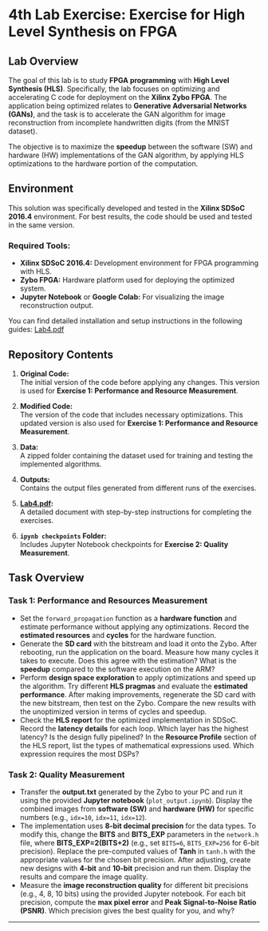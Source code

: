 # 4th Lab Exercise: Exercise for High Level Synthesis on FPGA

## Lab Overview

The goal of this lab is to study **FPGA programming** with **High Level Synthesis (HLS)**. Specifically, the lab focuses on optimizing and accelerating C code for deployment on the **Xilinx Zybo FPGA**. The application being optimized relates to **Generative Adversarial Networks (GANs)**, and the task is to accelerate the GAN algorithm for image reconstruction from incomplete handwritten digits (from the MNIST dataset). 

The objective is to maximize the **speedup** between the software (SW) and hardware (HW) implementations of the GAN algorithm, by applying HLS optimizations to the hardware portion of the computation.

## Environment

This solution was specifically developed and tested in the **Xilinx SDSoC 2016.4** environment. For best results, the code should be used and tested in the same version.

### Required Tools:
- **Xilinx SDSoC 2016.4:** Development environment for FPGA programming with HLS.
- **Zybo FPGA:** Hardware platform used for deploying the optimized system.
- **Jupyter Notebook** or **Google Colab:** For visualizing the image reconstruction output.

You can find detailed installation and setup instructions in the following guides:  [Lab4.pdf](https://github.com/PanosMpel/Embedded-Systems-NTUA/blob/main/lab4/Lab4.pdf)

## Repository Contents

1. **Original Code:**  
   The initial version of the code before applying any changes. This version is used for **Exercise 1: Performance and Resource Measurement**.

2. **Modified Code:**  
   The version of the code that includes necessary optimizations. This updated version is also used for **Exercise 1: Performance and Resource Measurement**.

3. **Data:**  
   A zipped folder containing the dataset used for training and testing the implemented algorithms.

4. **Outputs:**  
   Contains the output files generated from different runs of the exercises.

5. **[Lab4.pdf](https://github.com/PanosMpel/Embedded-Systems-NTUA/blob/main/lab4/Lab4.pdf):**  
   A detailed document with step-by-step instructions for completing the exercises.

6. **`ipynb checkpoints` Folder:**  
   Includes Jupyter Notebook checkpoints for **Exercise 2: Quality Measurement**.

## Task Overview

### Task 1: Performance and Resources Measurement

-   Set the `forward_propagation` function as a **hardware function** and estimate performance without applying any optimizations. Record the **estimated resources** and **cycles** for the hardware function.
-   Generate the **SD card** with the bitstream and load it onto the Zybo. After rebooting, run the application on the board. Measure how many cycles it takes to execute. Does this agree with the estimation? What is the **speedup** compared to the software execution on the ARM?
-   Perform **design space exploration** to apply optimizations and speed up the algorithm. Try different **HLS pragmas** and evaluate the **estimated performance**. After making improvements, regenerate the SD card with the new bitstream, then test on the Zybo. Compare the new results with the unoptimized version in terms of cycles and speedup.
-   Check the **HLS report** for the optimized implementation in SDSoC. Record the **latency details** for each loop. Which layer has the highest latency? Is the design fully pipelined? In the **Resource Profile** section of the HLS report, list the types of mathematical expressions used. Which expression requires the most DSPs?

### Task 2: Quality Measurement

-   Transfer the **output.txt** generated by the Zybo to your PC and run it using the provided **Jupyter notebook** (`plot_output.ipynb`). Display the combined images from **software (SW)** and **hardware (HW)** for specific numbers (e.g., `idx=10`, `idx=11`, `idx=12`).
-   The implementation uses **8-bit decimal precision** for the data types. To modify this, change the **BITS** and **BITS_EXP** parameters in the `network.h` file, where **BITS_EXP=2(BITS+2)** (e.g., set `BITS=6`, `BITS_EXP=256` for 6-bit precision). Replace the pre-computed values of **Tanh** in `tanh.h` with the appropriate values for the chosen bit precision. After adjusting, create new designs with **4-bit** and **10-bit** precision and run them. Display the results and compare the image quality.
-   Measure the **image reconstruction quality** for different bit precisions (e.g., 4, 8, 10 bits) using the provided Jupyter notebook. For each bit precision, compute the **max pixel error** and **Peak Signal-to-Noise Ratio (PSNR)**. Which precision gives the best quality for you, and why?

---

 
